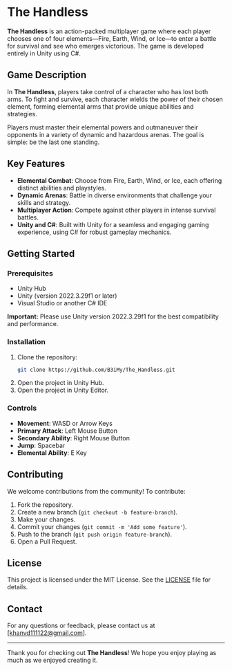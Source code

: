 # The Handless

**The Handless** is an action-packed multiplayer game where each player chooses one of four elements—Fire, Earth, Wind, or Ice—to enter a battle for survival and see who emerges victorious. The game is developed entirely in Unity using C#.

## Game Description

In **The Handless**, players take control of a character who has lost both arms. To fight and survive, each character wields the power of their chosen element, forming elemental arms that provide unique abilities and strategies. 

Players must master their elemental powers and outmaneuver their opponents in a variety of dynamic and hazardous arenas. The goal is simple: be the last one standing.

## Key Features

- **Elemental Combat**: Choose from Fire, Earth, Wind, or Ice, each offering distinct abilities and playstyles.
- **Dynamic Arenas**: Battle in diverse environments that challenge your skills and strategy.
- **Multiplayer Action**: Compete against other players in intense survival battles.
- **Unity and C#**: Built with Unity for a seamless and engaging gaming experience, using C# for robust gameplay mechanics.

## Getting Started

### Prerequisites

- Unity Hub
- Unity (version 2022.3.29f1 or later)
- Visual Studio or another C# IDE

**Important:** Please use Unity version 2022.3.29f1 for the best compatibility and performance.

### Installation

1. Clone the repository:
    ```bash
    git clone https://github.com/B3iMy/The_Handless.git
    ```
2. Open the project in Unity Hub.
3. Open the project in Unity Editor.

### Controls

- **Movement**: WASD or Arrow Keys
- **Primary Attack**: Left Mouse Button
- **Secondary Ability**: Right Mouse Button
- **Jump**: Spacebar
- **Elemental Ability**: E Key

## Contributing

We welcome contributions from the community! To contribute:

1. Fork the repository.
2. Create a new branch (`git checkout -b feature-branch`).
3. Make your changes.
4. Commit your changes (`git commit -m 'Add some feature'`).
5. Push to the branch (`git push origin feature-branch`).
6. Open a Pull Request.

## License

This project is licensed under the MIT License. See the [LICENSE](LICENSE) file for details.

## Contact

For any questions or feedback, please contact us at [khanvd111122@gmail.com].

---

Thank you for checking out **The Handless**! We hope you enjoy playing as much as we enjoyed creating it.
